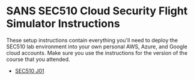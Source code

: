 # SANS SEC510 Cloud Security Flight Simulator Instructions

These setup instructions contain everything you'll need to deploy the SEC510 lab environment into your own personal AWS, Azure, and Google cloud accounts. Make sure you use the instructions for the version of the course that you attended.

- [SEC510 J01](./j01.md)